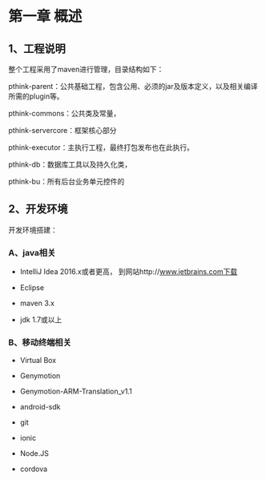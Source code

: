 # 第一章 概述

## 1、工程说明

整个工程采用了maven进行管理，目录结构如下：

pthink-parent：公共基础工程，包含公用、必须的jar及版本定义，以及相关编译所需的plugin等。

pthink-commons：公共类及常量，

pthink-servercore：框架核心部分

pthink-executor：主执行工程，最终打包发布也在此执行。

pthink-db：数据库工具以及持久化类，

pthink-bu：所有后台业务单元控件的

## 2、开发环境



开发环境搭建：

### A、java相关

* IntelliJ Idea 2016.x或者更高， 到网站http:\/\/www.jetbrains.com下载

* Eclipse

* maven 3.x

* jdk 1.7或以上


### B、移动终端相关

* Virtual Box

* Genymotion

* Genymotion-ARM-Translation\_v1.1

* android-sdk

* git

* ionic

* Node.JS

* cordova


